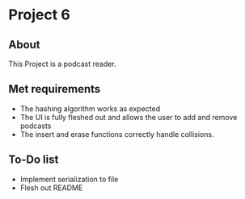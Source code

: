 # Project 6

## About
This Project is a podcast reader.

## Met requirements
- The hashing algorithm works as expected
- The UI is fully fleshed out and allows the user to add and remove podcasts
- The insert and erase functions correctly handle collisions.

## To-Do list
- Implement serialization to file
- Flesh out README